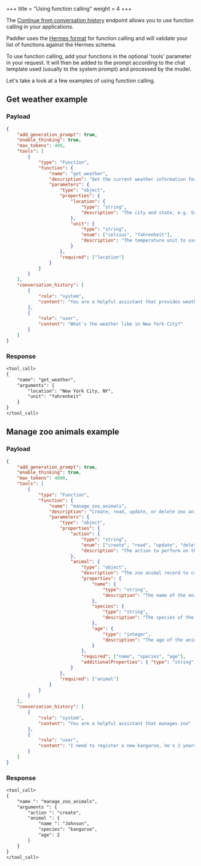 +++
title = "Using function calling"
weight = 4
+++


The [Continue from conversation history](@/api/inference-service/continue-from-conversation-history.md) endpoint allows you to use function calling in your applications. 

Paddler uses the [Hermes format](https://github.com/NousResearch/Hermes-Function-Calling) for function calling and will validate your list of functions against the Hermes schema.

To use function calling, add your functions in the optional 'tools' parameter in your request. It will then be added to the prompt according to the chat template used (usually to the system prompt) and processed by the model.

Let's take a look at a few examples of using function calling.

## Get weather example

### Payload

```json
{
    "add_generation_prompt": true,
    "enable_thinking": true,
    "max_tokens": 400,
    "tools": [
        {
            "type": "Function",
            "function": {
                "name": "get_weather",
                "description": "Get the current weather information for a specified location.",
                "parameters": {
                    "type": "object",
                    "properties": {
                        "location": {
                            "type": "string",
                            "description": "The city and state, e.g. San Francisco, CA"
                        },
                        "unit": {
                            "type": "string",
                            "enum": ["celsius", "fahrenheit"],
                            "description": "The temperature unit to use. Defaults to fahrenheit."
                        }
                    },
                    "required": ["location"]
                }
            }
        }
    ],
    "conversation_history": [
        {
            "role": "system",
            "content": "You are a helpful assistant that provides weather information"
        },
        {
            "role": "user",
            "content": "What's the weather like in New York City?"
        }
    ]
}
```

### Response

```txt
<tool_call>
{
    "name": "get_weather",
    "arguments": {
        "location": "New York City, NY",
        "unit": "fahrenheit"
    }
}
</tool_call>
```

## Manage zoo animals example

### Payload

```json
{
    "add_generation_prompt": true,
    "enable_thinking": true,
    "max_tokens": 4000,
    "tools": [
        {
            "type": "Function",
            "function": {
                "name": "manage_zoo_animals",
                "description": "Create, read, update, or delete zoo animal records in the system.",
                "parameters": {
                    "type": "object",
                    "properties": {
                        "action": {
                            "type": "string",
                            "enum": ["create", "read", "update", "delete"],
                            "description": "The action to perform on the zoo animal record."
                        },
                        "animal": {
                            "type": "object",
                            "description": "The zoo animal record to create, read, update, or delete.",
                            "properties": {
                                "name": { 
                                    "type": "string", 
                                    "description": "The name of the animal." 
                                },
                                "species": { 
                                    "type": "string", 
                                    "description": "The species of the animal." 
                                },
                                "age": { 
                                    "type": "integer", 
                                    "description": "The age of the animal in years." 
                                }
                            },
                            "required": ["name", "species", "age"],
                            "additionalProperties": { "type": "string" }
                        }
                    },
                    "required": ["animal"]
                }
            }
        }
    ],
    "conversation_history": [
        {
            "role": "system",
            "content": "You are a helpful assistant that manages zoo"
        },
        {
            "role": "user",
            "content": "I need to register a new kangaroo, he's 2 years old, his name is Johnson"
        }
    ]
}
```

### Response

```txt
<tool_call> 
{
    "name ": "manage_zoo_animals", 
    "arguments ": {
        "action ": "create", 
        "animal ": {
            "name ": "Johnson", 
            "species": "kangaroo", 
            "age": 2
        }
    } 
}
</tool_call>
```
